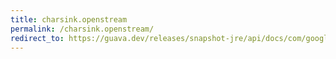 ```yaml
---
title: charsink.openstream
permalink: /charsink.openstream/
redirect_to: https://guava.dev/releases/snapshot-jre/api/docs/com/google/common/io/CharSink.html#openStream--
---
```

